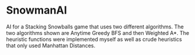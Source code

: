 # SnowmanAI
AI for a Stacking Snowballs game that uses two different algorithms. The two algorithms shown are Anytime Greedy BFS and then Weighted A*. The heuristic functions were implemented myself as well as crude heuristics that only used Manhattan Distances.
